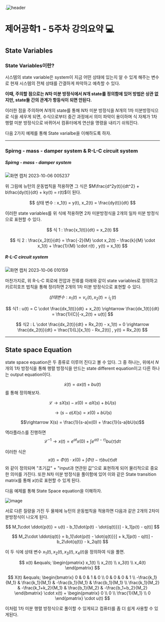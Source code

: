 .![header](https://capsule-render.vercel.app/api?type=wave&color=auto&height=300&section=header&text=Control-Systems-Engineering&fontSize=30)




#  제어공학1 - 5주차 강의요약 :computer: 
## State Variables
  ### State Variables이란?  
   시스템의 state variable은 system이 지금 어떤 상태에 있는지 알 수 있게 해주는 변수로 현재 시스템의 전체 상태를 간결하게 파악하고 예측할 수 있다.
   
   __이때, 주의할 점으로는 $N$차 미분 방정식에서 $N$개 state를 정의함에 있어 방법은 상관 없지만, state들 간의 관계가 항등식이 되면 안된다.__

이러한 점을 주의하며 $N$개의 state를 통해 $N$차 미분 방정식을 $N$개의 1차 미분방정식으로 식을 세우게 되면, 수식으로부터 중간 과정에서 의미 파악이 용이하며 식 자체가 1차 행렬 미분 방정식으로 바뀌어서 컴퓨터에게 연산을 명령을 내리기 쉬워진다.

다음 2가지 예제를 통해 State varialbe을 이해하도록 하자.

---


###  Spirng - mass - damper system & R-L-C circuit system

#####  Spirng - mass - damper system
![화면 캡처 2023-10-06 005237](https://github.com/homind/control-systems-engineering/assets/101074052/b0a27ad8-bf29-42c6-8d26-b23f45562de8)

위 그림에 뉴턴의 운동법칙을 적용하면 그 식은 $M\frac{d^2y(t)}{dt^2} + b\frac{dy(t)}{dt} + ky(t) = r(t)$이 된다.


$$
상태 변수 : x_1(t) = y(t), x_2(t) = \frac{dy(t)}{dt}
$$

이러한 state variables를 위 식에 적용하면 2차 미분방정식을 2개의 일차 미분 방정식으로 표현할 수 있다.

$$
식 1 : \frac{x_1(t)}{dt} = x_2(t)
$$

$$
식 2 : \frac{x_2(t)}{dt} = \frac{-2}{M} \cdot x_2(t) - \frac{k}{M} \cdot x_1(t) + \frac{1}{M} \cdot r(t) ,  y(t) = x_1(t) 
$$

#####  R-L-C circuit system
![화면 캡처 2023-10-06 010159](https://github.com/homind/control-systems-engineering/assets/101074052/b47b13a9-0019-4924-9049-a6d008c73e3b)

마찬가지로, 위 R-L-C 회로에 전압과 전류를 아래와 같이 state variables로 정의하고 키르히호프 법칙을 통해 정리하면 2개의 1차 미분 방정식으로 표현할 수 있다.

$$
상태변수 : x_1(t) = v_c(t), x_2(t) = i_L(t)
$$

$$
식1 : u(t) = C \cdot \frac{dx_1(t)}{dt} + x_2(t)  \rightarrow   \frac{dx_1(t)}{dt} = \frac{1}{C}[-x_2(t) + u(t)]
$$

$$
식2 : L \cdot \frac{dx_2(t)}{dt} + Rx_2(t) - x_1(t) = 0 \rightarrow \frac{dx_2(t)}{dt} = \frac{1}{L}[x_1(t) - Rx_2(t)] ,  y(t) = Rx_2(t)
$$

----------
## State space Equation
state space equation은 두 종류로 이루어 진다고 볼 수 있다. 그 중 하나는, 위에서 $N$개의 1차 방정식을 통해 행렬 방정식을 만드는 state different equation이고 다른 하나는 output equation이다.

$$\dot{x}(t) = ax(t) + bu(t)$$ 를 통해 정의해보자.

$$\mathcal{L}\rightarrow sX(s) - x(0) = aX(s) + bU(s)$$

$$\rightarrow (s-a)X(s) = x(0) + bU(s)$$

$$\rightarrow X(s) = \frac{1}{s-a}x(0) + \frac{1}{s-a}bU(s)$$

역라플라스를 진행하면
$$\mathcal{L}^{-1} \rightarrow x(t) = e^{at}x(0) +\int e^{a(t-\tau)}bu(\tau)d\tau$$

이러한 식은 $$x(t) = \Phi (t)\cdot x(0) + \int \Phi(t-\tau)bu(\tau)dt$$ 와 같이 정의되며 "초기값" + "input과 연관된 값"으로 표현하게 되어 물리적으로 중요한 의미를 가진다. 또한 $N$차 미분 방정식을 풀이함에 있어 이와 같은 State transition matrix를 통해 $x(t)$로  표현할 수 있게 된다.

다음 예제를 통해 State Space equation을 이해하자.

![image](https://github.com/homind/control-systems-engineering/assets/101074052/a23fb7e2-0131-489c-9f18-3501db13e677)

서로 다른 질량을 가진 두 물체에 뉴턴의 운동법칙을 적용하면 다음과 같은 2개의 2차미분방정식이 나오게 된다.

$$
M_1\cdot \ddot{p(t)} = u(t) - b_1[\dot{p(t) - \dot{q(t)}}] - k_1[p(t) - q(t)]
$$

$$
M_2\cdot \ddot{q(t)} = b_1[\dot{p(t) - \dot{q(t)}}] + k_1[p(t) - q(t)] - b_2\dot{q(t)} - k_2q(t)
$$

이 두 식에 상태 변수 $x_1(t), x_2(t), x_3(t), x_4(t)$을 정의하여 식을 풀면.

$$
x(t)
&equals;
\begin{pmatrix}
x_1(t) \\ 
x_2(t) \\ 
x_3(t) \\ 
x_4(t)
\end{pmatrix}
$$

$$
X(t)
&equals;
\begin{bmatrix}
0 & 0 & 1 & 0 \\ 
0 & 0 & 0 & 1 \\ 
-\frac{k_1}{M_1} & \frac{k_1}{M_1} & -\frac{b_1}{M_1} & \frac{b_1}{M_1} \\ 
\frac{k_1}{M_2} & -\frac{k_1+k_2}{M_1} & \frac{b_1}{M_2} & -\frac{b_1+b_2}{M_2} 
\end{bmatrix}
\cdot x(t) + 
\begin{pmatrix}
0 \\ 
0 \\ 
\frac{1}{M_1} \\ 
0
\end{pmatrix}
\cdot u(t)
$$

이처럼  1차 미분 행렬 방정식으로 풀이할 수 있게되고 컴퓨터를 좀 더 쉽게 사용할 수 있게된다.

